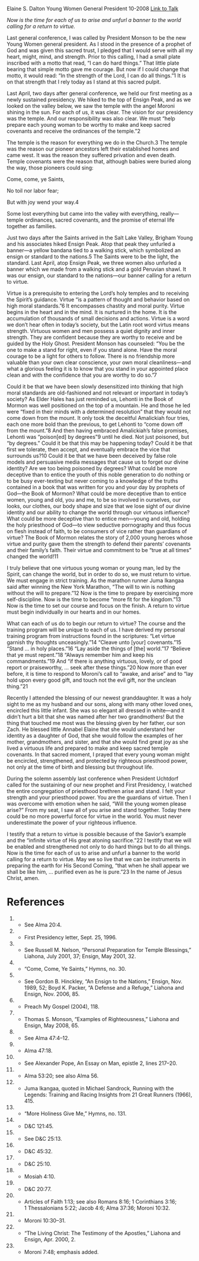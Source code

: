 Elaine S. Dalton
Young Women General President
10-2008
[Link to Talk](https://www.churchofjesuschrist.org/study/general-conference/2008/10/a-return-to-virtue?lang=eng)

_Now is the time for each of us to arise and unfurl a banner to the world calling for a return to virtue._

Last general conference, I was called by President Monson to be the new Young Women general president. As I stood in the presence of a prophet of God and was given this sacred trust, I pledged that I would serve with all my heart, might, mind, and strength. Prior to this calling, I had a small plate inscribed with a motto that read, “I can do hard things.” That little plate bearing that simple motto gave me courage. But now if I could change that motto, it would read: “In the strength of the Lord, I can do all things.”1 It is on that strength that I rely today as I stand at this sacred pulpit.

Last April, two days after general conference, we held our first meeting as a newly sustained presidency. We hiked to the top of Ensign Peak, and as we looked on the valley below, we saw the temple with the angel Moroni shining in the sun. For each of us, it was clear. The vision for our presidency was the temple. And our responsibility was also clear. We must “help prepare each young woman to be worthy to make and keep sacred covenants and receive the ordinances of the temple.”2

The temple is the reason for everything we do in the Church.3 The temple was the reason our pioneer ancestors left their established homes and came west. It was the reason they suffered privation and even death. Temple covenants were the reason that, although babies were buried along the way, those pioneers could sing:





Come, come, ye Saints,

No toil nor labor fear;

But with joy wend your way.4





Some lost everything but came into the valley with everything, really—temple ordinances, sacred covenants, and the promise of eternal life together as families.

Just two days after the Saints arrived in the Salt Lake Valley, Brigham Young and his associates hiked Ensign Peak. Atop that peak they unfurled a banner—a yellow bandana tied to a walking stick, which symbolized an ensign or standard to the nations.5 The Saints were to be the light, the standard. Last April, atop Ensign Peak, we three women also unfurled a banner which we made from a walking stick and a gold Peruvian shawl. It was our ensign, our standard to the nations—our banner calling for a return to virtue.

Virtue is a prerequisite to entering the Lord’s holy temples and to receiving the Spirit’s guidance. Virtue “is a pattern of thought and behavior based on high moral standards.”6 It encompasses chastity and moral purity. Virtue begins in the heart and in the mind. It is nurtured in the home. It is the accumulation of thousands of small decisions and actions. Virtue is a word we don’t hear often in today’s society, but the Latin root word virtus means strength. Virtuous women and men possess a quiet dignity and inner strength. They are confident because they are worthy to receive and be guided by the Holy Ghost. President Monson has counseled: “You be the one to make a stand for right, even if you stand alone. Have the moral courage to be a light for others to follow. There is no friendship more valuable than your own clear conscience, your own moral cleanliness—and what a glorious feeling it is to know that you stand in your appointed place clean and with the confidence that you are worthy to do so.”7

Could it be that we have been slowly desensitized into thinking that high moral standards are old-fashioned and not relevant or important in today’s society? As Elder Hales has just reminded us, Lehonti in the Book of Mormon was well positioned on the top of a mountain. He and those he led were “fixed in their minds with a determined resolution” that they would not come down from the mount. It only took the deceitful Amalickiah four tries, each one more bold than the previous, to get Lehonti to “come down off from the mount.”8 And then having embraced Amalickiah’s false promises, Lehonti was “poison[ed] by degrees”9 until he died. Not just poisoned, but “by degrees.” Could it be that this may be happening today? Could it be that first we tolerate, then accept, and eventually embrace the vice that surrounds us?10 Could it be that we have been deceived by false role models and persuasive media messages that cause us to forget our divine identity? Are we too being poisoned by degrees? What could be more deceptive than to entice the youth of this noble generation to do nothing or to be busy ever-texting but never coming to a knowledge of the truths contained in a book that was written for you and your day by prophets of God—the Book of Mormon? What could be more deceptive than to entice women, young and old, you and me, to be so involved in ourselves, our looks, our clothes, our body shape and size that we lose sight of our divine identity and our ability to change the world through our virtuous influence? What could be more deceptive than to entice men—young and old, holding the holy priesthood of God—to view seductive pornography and thus focus on flesh instead of faith, to be consumers of vice rather than guardians of virtue? The Book of Mormon relates the story of 2,000 young heroes whose virtue and purity gave them the strength to defend their parents’ covenants and their family’s faith. Their virtue and commitment to be “true at all times” changed the world!11



I truly believe that one virtuous young woman or young man, led by the Spirit, can change the world, but in order to do so, we must return to virtue. We must engage in strict training. As the marathon runner Juma Ikangaa said after winning the New York Marathon, “The will to win is nothing without the will to prepare.”12 Now is the time to prepare by exercising more self-discipline. Now is the time to become “more fit for the kingdom.”13 Now is the time to set our course and focus on the finish. A return to virtue must begin individually in our hearts and in our homes.

What can each of us do to begin our return to virtue? The course and the training program will be unique to each of us. I have derived my personal training program from instructions found in the scriptures: “Let virtue garnish thy thoughts unceasingly.”14 “Cleave unto [your] covenants.”15 “Stand … in holy places.”16 “Lay aside the things of [the] world.”17 “Believe that ye must repent.”18 “Always remember him and keep his commandments.”19 And “if there is anything virtuous, lovely, or of good report or praiseworthy, … seek after these things.”20 Now more than ever before, it is time to respond to Moroni’s call to “awake, and arise” and to “lay hold upon every good gift, and touch not the evil gift, nor the unclean thing.”21

Recently I attended the blessing of our newest granddaughter. It was a holy sight to me as my husband and our sons, along with many other loved ones, encircled this little infant. She was so elegant all dressed in white—and it didn’t hurt a bit that she was named after her two grandmothers! But the thing that touched me most was the blessing given by her father, our son Zach. He blessed little Annabel Elaine that she would understand her identity as a daughter of God, that she would follow the examples of her mother, grandmothers, and sister, and that she would find great joy as she lived a virtuous life and prepared to make and keep sacred temple covenants. In that sacred moment, I prayed that every young woman might be encircled, strengthened, and protected by righteous priesthood power, not only at the time of birth and blessing but throughout life.

During the solemn assembly last conference when President Uchtdorf called for the sustaining of our new prophet and First Presidency, I watched the entire congregation of priesthood brethren arise and stand. I felt your strength and your priesthood power. You are the guardians of virtue. Then I was overcome with emotion when he said, “Will the young women please arise?” From my seat, I saw all of you arise and stand together. Today there could be no more powerful force for virtue in the world. You must never underestimate the power of your righteous influence.

I testify that a return to virtue is possible because of the Savior’s example and the “infinite virtue of His great atoning sacrifice.”22 I testify that we will be enabled and strengthened not only to do hard things but to do all things. Now is the time for each of us to arise and unfurl a banner to the world calling for a return to virtue. May we so live that we can be instruments in preparing the earth for His Second Coming, “that when he shall appear we shall be like him, … purified even as he is pure.”23 In the name of Jesus Christ, amen.

# References
1. - See Alma 20:4.
2. - First Presidency letter, Sept. 25, 1996.
3. - See Russell M. Nelson, “Personal Preparation for Temple Blessings,” Liahona, July 2001, 37; Ensign, May 2001, 32.
4. - “Come, Come, Ye Saints,” Hymns, no. 30.
5. - See Gordon B. Hinckley, “An Ensign to the Nations,” Ensign, Nov. 1989, 52; Boyd K. Packer, “A Defense and a Refuge,” Liahona and Ensign, Nov. 2006, 85.
6. - Preach My Gospel (2004), 118.
7. - Thomas S. Monson, “Examples of Righteousness,” Liahona and Ensign, May 2008, 65.
8. - See Alma 47:4–12.
9. - Alma 47:18.
10. - See Alexander Pope, An Essay on Man, epistle 2, lines 217–20.
11. - Alma 53:20; see also Alma 56.
12. - Juma Ikangaa, quoted in Michael Sandrock, Running with the Legends: Training and Racing Insights from 21 Great Runners (1966), 415.
13. - “More Holiness Give Me,” Hymns, no. 131.
14. - D&C 121:45.
15. - See D&C 25:13.
16. - D&C 45:32.
17. - D&C 25:10.
18. - Mosiah 4:10.
19. - D&C 20:77.
20. - Articles of Faith 1:13; see also Romans 8:16; 1 Corinthians 3:16; 1 Thessalonians 5:22; Jacob 4:6; Alma 37:36; Moroni 10:32.
21. - Moroni 10:30–31.
22. - “The Living Christ: The Testimony of the Apostles,” Liahona and Ensign, Apr. 2000, 2.
23. - Moroni 7:48; emphasis added.